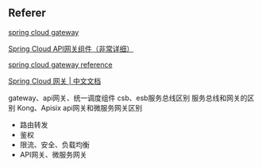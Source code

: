 ## Referer

[spring cloud gateway](https://spring.io/projects/spring-cloud-gateway)

[Spring Cloud API网关组件（非常详细）](http://c.biancheng.net/springcloud/gateway.html)

[spring cloud gateway reference](https://cloud.spring.io/spring-cloud-gateway/reference/html/)

[Spring Cloud 网关 | 中文文档](https://docs.gitcode.net/spring/guide/spring-cloud/spring-cloud-gateway.html)



gateway、api网关、统一调度组件
csb、esb服务总线区别
服务总线和网关的区别
Kong、Apisix 
api网关和微服务网关区别





- 路由转发
- 鉴权
- 限流、安全、负载均衡
- API网关、微服务网关